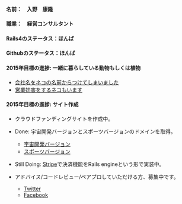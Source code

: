 #### 名前：　入野　康隆

#### 職業：　経営コンサルタント

#### Rails4のステータス：ほんば

#### Githubのステータス：ほんば

#### 2015年目標の進捗: 一緒に暮らしている動物もしくは植物
  * [会社名をネコの名前からつけてしまいました](https://drive.google.com/file/d/0B0WiRDlWb_H0YjAtQ1E1cWpMaWs/view?usp=sharing "Name Linzy Consulting after Lin-chan")
  * [営業妨害をするネコもいます](https://drive.google.com/file/d/0B0WiRDlWb_H0ckZFaWZtYlBWMVk/view?usp=sharing "Qoo-chan on sabotage")

#### 2015年目標の進捗: サイト作成
* クラウドファンディングサイトを作成中。

* Done: 
  宇宙開発バージョンとスポーツバージョンのドメインを取得。
  * [宇宙開発バージョン](http://www.spacefund.info/en/hello "Space Fund")
  * [スポーツバージョン](http://www.sportsfund.info/ja/hello "Sports Fund")

* Still Doing: 
  [Stripe](https://stripe.com/japan "Stripe")で決済機能をRails engineという形で実装中。

* アドバイス/コードレビュー/ペアプロしていただける方、募集中です。
  * [Twitter](https://twitter.com/Yasu_Irino "Irino's Twitter")
  * [Facebook](https://www.facebook.com/irinoyasu "Irino's Facebook")